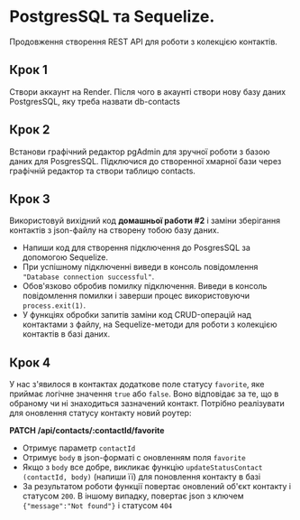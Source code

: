 # PostgresSQL та Sequelize.

Продовження створення REST API для роботи з колекцією контактів.

## Крок 1

Створи аккаунт на Render. Після чого в акаунті створи нову базу даних PostgresSQL, яку треба назвати db-contacts

## Крок 2

Встанови графічний редактор pgAdmin для зручної роботи з базою даних для PosgresSQL.
Підключися до створенної хмарної бази через графічній редактор та створи таблицю contacts.

## Крок 3

Використовуй вихідний код **домашньої работи #2** і заміни зберігання контактів з json-файлу на створену тобою базу даних.

- Напиши код для створення підключення до PosgresSQL за допомогою Sequelize.
- При успішному підключенні виведи в консоль повідомлення `"Database connection successful"`.
- Обов'язково обробив помилку підключення. Виведи в консоль повідомлення помилки і заверши процес використовуючи `process.exit(1)`.
- У функціях обробки запитів заміни код CRUD-операцій над контактами з файлу, на Sequelize-методи для роботи з колекцією контактів в базі даних.

## Крок 4

У нас з'явилося в контактах додаткове поле статусу `favorite`, яке приймає логічне значення `true` або `false`.
Воно відповідає за те, що в обраному чи ні знаходиться зазначений контакт. Потрібно реалізувати для оновлення статусу контакту новий роутер:

**PATCH /api/contacts/:contactId/favorite**

- Отримує параметр `contactId`
- Отримує `body` в json-форматі c оновленням поля `favorite`
- Якщо з `body` все добре, викликає функцію `updateStatusContact (contactId, body)` (напиши її) для поновлення контакту в базі
- За результатом роботи функції повертає оновлений об'єкт контакту і статусом `200`. В іншому випадку, повертає json з ключем `{"message":"Not found"}` і статусом `404`
